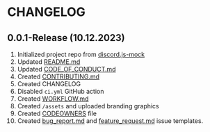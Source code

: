 # CHANGELOG

## 0.0.1-Release (10.12.2023)
1. Initialized project repo from [discord.js-mock](https://github.com/cherryblossom000/discord.js-mock)
2. Updated [README.md](https://github.com/nonsensetwice/gauntlet#readme)
3. Updated [CODE_OF_CONDUCT.md](https://github.com/nonsensetwice/gauntlet/blob/main/docs/CODE_OF_CONDUCT.md)
4. Created [CONTRIBUTING.md](https://github.com/nonsensetwice/gauntlet/blob/main/docs/CONTRIBUTING.md)
5. Created CHANGELOG
6. Disabled `ci.yml` GitHub action
7. Created [WORKFLOW.md](https://github.com/nonsensetwice/gauntlet/blob/main/docs/WORKFLOW.md)
8. Created `/assets` and uploaded branding graphics
9. Created [CODEOWNERS](https://github.com/nonsensetwice/gauntlet/blob/main/.github/CODEOWNERS) file
10. Created [bug_report.md](https://github.com/nonsensetwice/gauntlet/blob/main/.github/ISSUE_TEMPLATE/bug_report.md) and [feature_request.md](https://github.com/nonsensetwice/gauntlet/blob/main/.github/ISSUE_TEMPLATE/feature_request.md) issue templates.